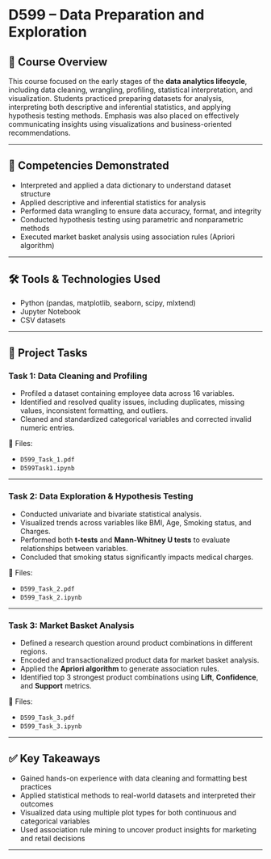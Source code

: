 # D599 – Data Preparation and Exploration

## 📘 Course Overview
This course focused on the early stages of the **data analytics lifecycle**, including data cleaning, wrangling, profiling, statistical interpretation, and visualization. Students practiced preparing datasets for analysis, interpreting both descriptive and inferential statistics, and applying hypothesis testing methods. Emphasis was also placed on effectively communicating insights using visualizations and business-oriented recommendations.

---

## 🎯 Competencies Demonstrated
- Interpreted and applied a data dictionary to understand dataset structure
- Applied descriptive and inferential statistics for analysis
- Performed data wrangling to ensure data accuracy, format, and integrity
- Conducted hypothesis testing using parametric and nonparametric methods
- Executed market basket analysis using association rules (Apriori algorithm)

---

## 🛠 Tools & Technologies Used
- Python (pandas, matplotlib, seaborn, scipy, mlxtend)
- Jupyter Notebook
- CSV datasets

---

## 📂 Project Tasks

### Task 1: Data Cleaning and Profiling
- Profiled a dataset containing employee data across 16 variables.
- Identified and resolved quality issues, including duplicates, missing values, inconsistent formatting, and outliers.
- Cleaned and standardized categorical variables and corrected invalid numeric entries.

📄 Files:
- `D599_Task_1.pdf`
- `D599Task1.ipynb`

---

### Task 2: Data Exploration & Hypothesis Testing
- Conducted univariate and bivariate statistical analysis.
- Visualized trends across variables like BMI, Age, Smoking status, and Charges.
- Performed both **t-tests** and **Mann-Whitney U tests** to evaluate relationships between variables.
- Concluded that smoking status significantly impacts medical charges.

📄 Files:
- `D599_Task_2.pdf`
- `D599_Task_2.ipynb`

---

### Task 3: Market Basket Analysis
- Defined a research question around product combinations in different regions.
- Encoded and transactionalized product data for market basket analysis.
- Applied the **Apriori algorithm** to generate association rules.
- Identified top 3 strongest product combinations using **Lift**, **Confidence**, and **Support** metrics.

📄 Files:
- `D599_Task_3.pdf`
- `D599_Task_3.ipynb`

---

## ✅ Key Takeaways
- Gained hands-on experience with data cleaning and formatting best practices
- Applied statistical methods to real-world datasets and interpreted their outcomes
- Visualized data using multiple plot types for both continuous and categorical variables
- Used association rule mining to uncover product insights for marketing and retail decisions

---

